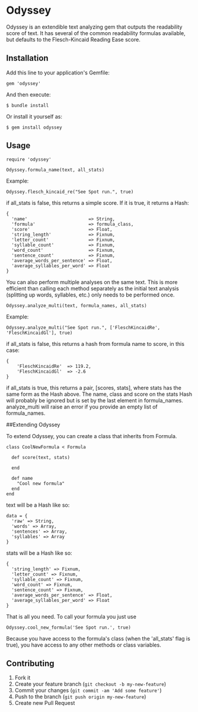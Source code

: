 # Odyssey

Odyssey is an extendible text analyzing gem that outputs the readability score of text. It has several of the common readability formulas available, but defaults to the Flesch-Kincaid Reading Ease score.

## Installation

Add this line to your application's Gemfile:

    gem 'odyssey'

And then execute:

    $ bundle install

Or install it yourself as:

    $ gem install odyssey

## Usage

    require 'odyssey'

    Odyssey.formula_name(text, all_stats)

Example:

    Odyssey.flesch_kincaid_re("See Spot run.", true)

if all_stats is false, this returns a simple score. If it is true, it returns a Hash:


    {
      'name'                       => String,
      'formula'                    => formula_class,
      'score'                      => Float,
      'string_length'              => Fixnum,
      'letter_count'               => Fixnum,
      'syllable_count'             => Fixnum,
      'word_count'                 => Fixnum,
      'sentence_count'             => Fixnum,
      'average_words_per_sentence' => Float,
      'average_syllables_per_word' => Float
    }

You can also perform multiple analyses on the same text.  This is more efficient than calling each method separately as the initial text analysis (splitting up words, syllables, etc.) only needs to be performed once.

    Odyssey.analyze_multi(text, formula_names, all_stats)

Example:

    Odyssey.analyze_multi("See Spot run.", ['FleschKincaidRe', 'FleschKincaidGl'], true)

if all_stats is false, this returns a hash from formula name to score, in this case:

    {
        'FleschKincaidRe'  => 119.2,
        'FleschKincaidGl'  => -2.6
    }

if all_stats is true, this returns a pair, [scores, stats], where stats has the same form as the Hash above.  The name, class and score on the stats Hash will probably be ignored but is set by the last element in formula_names. analyze_multi will raise an error if you provide an empty list of formula_names.


##Extending Odyssey

To extend Odyssey, you can create a class that inherits from Formula.

    class CoolNewFormula < Formula

      def score(text, stats)

      end

      def name
        "Cool new formula"
      end
    end

text will be a Hash like so:

    data = {
      'raw' => String,
      'words' => Array,
      'sentences' => Array,
      'syllables' => Array
    }

stats will be a Hash like so:

    {
      'string_length' => Fixnum,
      'letter_count' => Fixnum,
      'syllable_count' => Fixnum,
      'word_count' => Fixnum,
      'sentence_count' => Fixnum,
      'average_words_per_sentence' => Float,
      'average_syllables_per_word' => Float
    }

That is all you need.
To call your formula you just use 

    Odyssey.cool_new_formula('See Spot run.', true)

Because you have access to the formula's class (when the 'all_stats' flag is true),
you have access to any other methods or class variables.

## Contributing

1. Fork it
2. Create your feature branch (`git checkout -b my-new-feature`)
3. Commit your changes (`git commit -am 'Add some feature'`)
4. Push to the branch (`git push origin my-new-feature`)
5. Create new Pull Request
